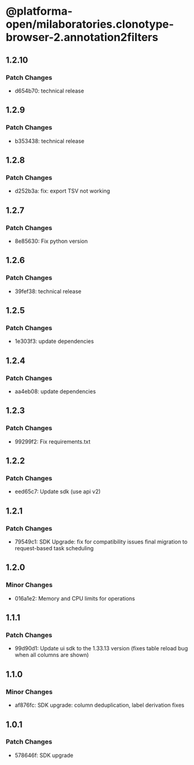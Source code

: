 # @platforma-open/milaboratories.clonotype-browser-2.annotation2filters

## 1.2.10

### Patch Changes

- d654b70: technical release

## 1.2.9

### Patch Changes

- b353438: technical release

## 1.2.8

### Patch Changes

- d252b3a: fix: export TSV not working

## 1.2.7

### Patch Changes

- 8e85630: Fix python version

## 1.2.6

### Patch Changes

- 39fef38: technical release

## 1.2.5

### Patch Changes

- 1e303f3: update dependencies

## 1.2.4

### Patch Changes

- aa4eb08: update dependencies

## 1.2.3

### Patch Changes

- 99299f2: Fix requirements.txt

## 1.2.2

### Patch Changes

- eed65c7: Update sdk (use api v2)

## 1.2.1

### Patch Changes

- 79549c1: SDK Upgrade: fix for compatibility issues final migration to request-based task scheduling

## 1.2.0

### Minor Changes

- 016a1e2: Memory and CPU limits for operations

## 1.1.1

### Patch Changes

- 99d90d1: Update ui sdk to the 1.33.13 version (fixes table reload bug when all columns are shown)

## 1.1.0

### Minor Changes

- af876fc: SDK upgrade: column deduplication, label derivation fixes

## 1.0.1

### Patch Changes

- 578646f: SDK upgrade

